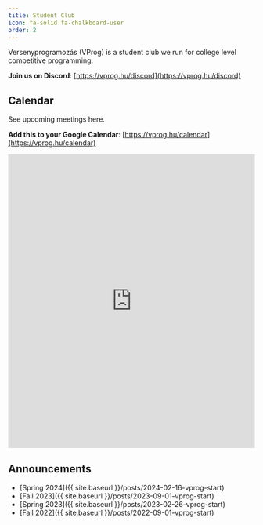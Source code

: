 ```yaml
---
title: Student Club
icon: fa-solid fa-chalkboard-user
order: 2
---
```


Versenyprogramozás (VProg) is a student club we run for college level competitive programming.

**Join us on Discord**: [https://vprog.hu/discord](https://vprog.hu/discord)

## Calendar

See upcoming meetings here.

**Add this to your Google Calendar**: [https://vprog.hu/calendar](https://vprog.hu/calendar)

<iframe 
  src="https://calendar.google.com/calendar/embed?height=600&wkst=2&ctz=Europe%2FBudapest&bgcolor=%23ffffff&showTitle=0&showCalendars=0&mode=WEEK&src=dmVyc2VueXByb2dyYW1vemFzQGdtYWlsLmNvbQ&color=%23AD1457"
  style="border-width:0"
  width="100%"
  height="600px"
  frameborder="0"
  scrolling="no">
</iframe>

## Announcements

- [Spring 2024]({{ site.baseurl }}/posts/2024-02-16-vprog-start)
- [Fall 2023]({{ site.baseurl }}/posts/2023-09-01-vprog-start)
- [Spring 2023]({{ site.baseurl }}/posts/2023-02-26-vprog-start)
- [Fall 2022]({{ site.baseurl }}/posts/2022-09-01-vprog-start)
